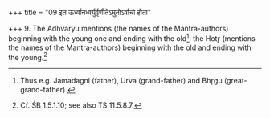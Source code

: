 +++
title = "09 इत ऊर्ध्वानध्वर्युर्वृणीतेऽमुतोऽर्वाचो होता"

+++
9. The Adhvaryu mentions (the names of the Mantra-authors) beginning with the young one and ending with the old[^1]; the Hotr̥ (mentions the names of the Mantra-authors) beginning with the old and ending with the young.[^2]  

[^1]: Thus e.g. Jamadagni (father), Urva (grand-father) and Bhr̥gu (great-grand-father).  

[^2]: Cf. ŚB 1.5.1.10; see also TS 11.5.8.7.  
